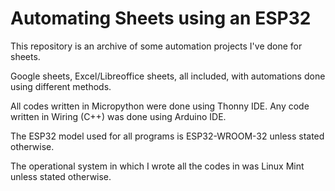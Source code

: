 # Automating Sheets using an ESP32
This repository is an archive of some automation projects I've done for sheets. 

Google sheets, Excel/Libreoffice sheets, all included, with automations done using different methods.


All codes written in Micropython were done using Thonny IDE. Any code written in Wiring (C++) was done using Arduino IDE.


The ESP32 model used for all programs is ESP32-WROOM-32 unless stated otherwise.

The operational system in which I wrote all the codes in was Linux Mint unless stated otherwise.
